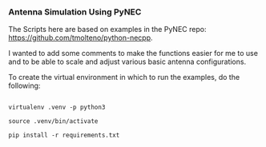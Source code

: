 ### Antenna Simulation Using PyNEC
The Scripts here are based on examples in the PyNEC repo: https://github.com/tmolteno/python-necpp.

I wanted to add some comments to make the functions easier for me to use and to be able to scale and adjust various basic antenna configurations. 

To create the virtual environment in which to run the examples, do the following:

<code>
virtualenv .venv -p python3<br>
source .venv/bin/activate<br>
pip install -r requirements.txt
</code>

